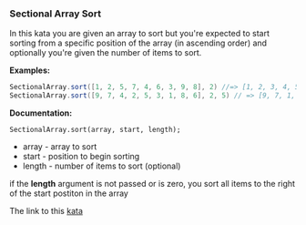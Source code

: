 ### Sectional Array Sort   

In this kata you are given an array to sort but you're expected to start sorting from a specific position of the array (in ascending order) and optionally you're given the number of items to sort.

**Examples:**  
```java
SectionalArray.sort([1, 2, 5, 7, 4, 6, 3, 9, 8], 2) //=> [1, 2, 3, 4, 5, 6, 7, 8, 9]
SectionalArray.sort([9, 7, 4, 2, 5, 3, 1, 8, 6], 2, 5) // => [9, 7, 1, 2, 3, 4, 5, 8, 6]
```
**Documentation:**  
```
SectionalArray.sort(array, start, length);
```
* array - array to sort
* start - position to begin sorting
* length - number of items to sort (optional)  

if the **length** argument is not passed or is zero, you sort all items to the right of the start postiton in the array  

The link to this [kata](https://www.codewars.com/kata/sectional-array-sort/java)
